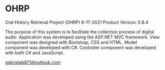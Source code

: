 # OHRP
Oral History Retrieval Project (OHRP)
8-17-2021
Product Version: 0.8.4

The purpose of this system is to facilitate the collection process of digital audio.
Application was developed using the ASP.NET MVC framework.
View component was designed with Bootstrap, CSS and HTML.
Model component was developed with C#.
Controller component was developed with both C# and JavaScript.

gabrielab871@outlook.com
